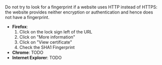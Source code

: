Do not try to look for a fingerprint if a website uses HTTP instead of HTTPS: the website provides neither encryption or authentication and hence does not have a fingerprint.

- **Firefox**:
    1. Click on the lock sign left of the URL
    2. Click on "More information"
    3. Click on "View certificate"
    4. Check the SHA1 Fingerprint
- **Chrome**: TODO
- **Internet Explorer**: TODO


